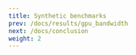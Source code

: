 ```yaml
---
title: Synthetic benchmarks
prev: /docs/results/gpu_bandwidth
next: /docs/conclusion
weight: 2
---
```

